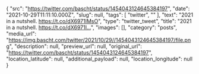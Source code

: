 {
  "src": "https://twitter.com/bascht/status/1454043124645384197",
  "date": "2021-10-29T11:11:10.000Z",
  "slug": null,
  "tags": [
    "twitter",
    ""
  ],
  "text": "2021 in a nutshell. https://t.co/dX6971IMsO",
  "type": "twitter_tweet",
  "title": "2021 in a nutshell. https://t.co/dX6971I…",
  "images": [],
  "category": "posts",
  "media_url": "https://img.bascht.com/twitter/2021/10/29//1454043124645384197/file.png",
  "description": null,
  "preview_url": null,
  "original_url": "https://twitter.com/bascht/status/1454043124645384197",
  "location_latitude": null,
  "additional_payload": null,
  "location_longitude": null
}